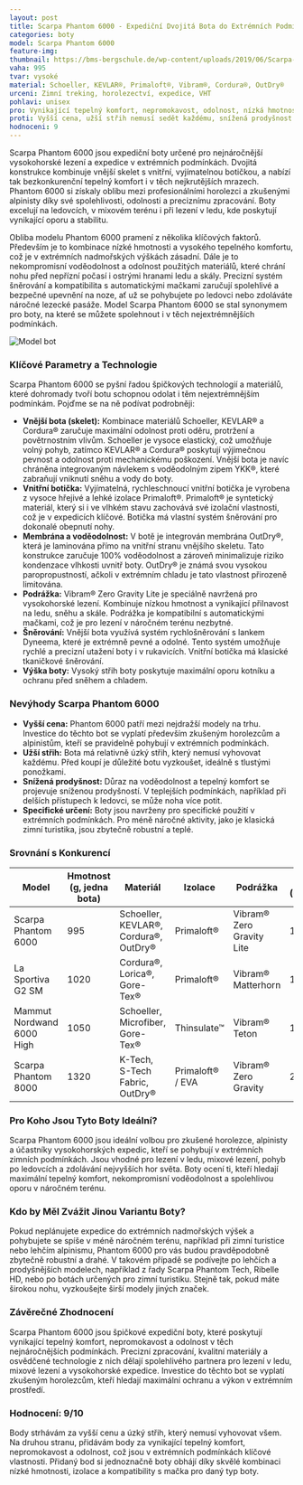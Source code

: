 ```yaml
---
layout: post
title: Scarpa Phantom 6000 - Expediční Dvojitá Bota do Extrémních Podmínek
categories: boty
model: Scarpa Phantom 6000
feature-img: 
thumbnail: https://bms-bergschule.de/wp-content/uploads/2019/06/Scarpa-Phantom-6000-Einsatz-im-Kaunertal.jpg
vaha: 995
tvar: vysoké
material: Schoeller, KEVLAR®, Primaloft®, Vibram®, Cordura®, OutDry®
urceni: Zimní treking, horolezectví, expedice, VHT
pohlavi: unisex
pro: Vynikající tepelný komfort, nepromokavost, odolnost, nízká hmotnost na svou kategorii, precizní utažení a kompatibilita s mačkami.
proti: Vyšší cena, užší střih nemusí sedět každému, snížená prodyšnost v teplejších podmínkách.
hodnoceni: 9
---
```



Scarpa Phantom 6000 jsou expediční boty určené pro nejnáročnější vysokohorské lezení a expedice v extrémních podmínkách. Dvojitá konstrukce kombinuje vnější skelet s vnitřní, vyjímatelnou botičkou, a nabízí tak bezkonkurenční tepelný komfort i v těch nejkrutějších mrazech. Phantom 6000 si získaly oblibu mezi profesionálními horolezci a zkušenými alpinisty díky své spolehlivosti, odolnosti a preciznímu zpracování. Boty excelují na ledovcích, v mixovém terénu i při lezení v ledu, kde poskytují vynikající oporu a stabilitu.

Obliba modelu Phantom 6000 pramení z několika klíčových faktorů. Především je to kombinace nízké hmotnosti a vysokého tepelného komfortu, což je v extrémních nadmořských výškách zásadní. Dále je to nekompromisní voděodolnost a odolnost použitých materiálů, které chrání nohu před nepřízní počasí i ostrými hranami ledu a skály. Precizní systém šněrování a kompatibilita s automatickými mačkami zaručují spolehlivé a bezpečné upevnění na noze, ať už se pohybujete po ledovci nebo zdoláváte náročné lezecké pasáže. Model Scarpa Phantom 6000 se stal synonymem pro boty, na které se můžete spolehnout i v těch nejextrémnějších podmínkách.

![Model bot](https://res.cloudinary.com/dvwv5cne3/image/fetch/w_auto,h_450,c_fill,g_auto,f_auto,q_auto/https://www.outside.co.uk/media/catalog/product/cache/1/image/9df78eab33525d08d6e5fb8d27136e95/s/c/scarpa-phantom-6000-hd-black-bright-orange-w22.jpg)

### **Klíčové Parametry a Technologie**

Scarpa Phantom 6000 se pyšní řadou špičkových technologií a materiálů, které dohromady tvoří botu schopnou odolat i těm nejextrémnějším podmínkám. Pojďme se na ně podívat podrobněji:

*   **Vnější bota (skelet):** Kombinace materiálů Schoeller, KEVLAR® a Cordura® zaručuje maximální odolnost proti oděru, protržení a povětrnostním vlivům. Schoeller je vysoce elastický, což umožňuje volný pohyb, zatímco KEVLAR® a Cordura® poskytují výjimečnou pevnost a odolnost proti mechanickému poškození. Vnější bota je navíc chráněna integrovaným návlekem s voděodolným zipem YKK®, které zabraňují vniknutí sněhu a vody do boty.
*   **Vnitřní botička:** Vyjímatelná, rychleschnoucí vnitřní botička je vyrobena z vysoce hřejivé a lehké izolace Primaloft®. Primaloft® je syntetický materiál, který si i ve vlhkém stavu zachovává své izolační vlastnosti, což je v expedicích klíčové. Botička má vlastní systém šněrování pro dokonalé obepnutí nohy.
*   **Membrána a voděodolnost:** V botě je integrován membrána OutDry®, která je laminována přímo na vnitřní stranu vnějšího skeletu. Tato konstrukce zaručuje 100% voděodolnost a zároveň minimalizuje riziko kondenzace vlhkosti uvnitř boty. OutDry® je známá svou vysokou paropropustností, ačkoli v extrémním chladu je tato vlastnost přirozeně limitována.
*   **Podrážka:** Vibram® Zero Gravity Lite je speciálně navržená pro vysokohorské lezení. Kombinuje nízkou hmotnost a vynikající přilnavost na ledu, sněhu a skále. Podrážka je kompatibilní s automatickými mačkami, což je pro lezení v náročném terénu nezbytné.
*  **Šněrování:** Vnější bota využívá systém rychlošněrování s lankem Dyneema, které je extrémně pevné a odolné. Tento systém umožňuje rychlé a precizní utažení boty i v rukavicích. Vnitřní botička má klasické tkaničkové šněrování.
*   **Výška boty:** Vysoký střih boty poskytuje maximální oporu kotníku a ochranu před sněhem a chladem.

### **Nevýhody Scarpa Phantom 6000**

*   **Vyšší cena:** Phantom 6000 patří mezi nejdražší modely na trhu. Investice do těchto bot se vyplatí především zkušeným horolezcům a alpinistům, kteří se pravidelně pohybují v extrémních podmínkách.
*   **Užší střih:** Bota má relativně úzký střih, který nemusí vyhovovat každému. Před koupí je důležité botu vyzkoušet, ideálně s tlustými ponožkami.
*   **Snížená prodyšnost:** Důraz na voděodolnost a tepelný komfort se projevuje sníženou prodyšností. V teplejších podmínkách, například při delších přístupech k ledovci, se může noha více potit.
*  **Specifické určení:** Boty jsou navrženy pro specifické použití v extrémních podmínkách. Pro méně náročné aktivity, jako je klasická zimní turistika, jsou zbytečně robustní a teplé.

### **Srovnání s Konkurencí**

| Model                      | Hmotnost (g, jedna bota) | Materiál                                | Izolace                  | Podrážka                 | Cena (orientační) |
| -------------------------- | ------------------------ | --------------------------------------- | ------------------------ | ------------------------ | -------------------- |
| Scarpa Phantom 6000        | 995                      | Schoeller, KEVLAR®, Cordura®, OutDry®   | Primaloft®             | Vibram® Zero Gravity Lite | 17 000 Kč           |
| La Sportiva G2 SM        | 1020                     | Cordura®, Lorica®, Gore-Tex®           | Primaloft®             | Vibram® Matterhorn       | 18 000 Kč           |
| Mammut Nordwand 6000 High  | 1050                     | Schoeller, Microfiber, Gore-Tex®        | Thinsulate™             | Vibram® Teton            | 16 500 Kč           |
| Scarpa Phantom 8000        | 1320                     |  K-Tech, S-Tech Fabric, OutDry®       | Primaloft® / EVA      | Vibram® Zero Gravity     | 20 000 Kč           |

### **Pro Koho Jsou Tyto Boty Ideální?**

Scarpa Phantom 6000 jsou ideální volbou pro zkušené horolezce, alpinisty a účastníky vysokohorských expedic, kteří se pohybují v extrémních zimních podmínkách. Jsou vhodné pro lezení v ledu, mixové lezení, pohyb po ledovcích a zdolávání nejvyšších hor světa. Boty ocení ti, kteří hledají maximální tepelný komfort, nekompromisní voděodolnost a spolehlivou oporu v náročném terénu.

### **Kdo by Měl Zvážit Jinou Variantu Boty?**

Pokud neplánujete expedice do extrémních nadmořských výšek a pohybujete se spíše v méně náročném terénu, například při zimní turistice nebo lehčím alpinismu, Phantom 6000 pro vás budou pravděpodobně zbytečně robustní a drahé. V takovém případě se podívejte po lehčích a prodyšnějších modelech, například z řady Scarpa Phantom Tech, Ribelle HD, nebo po botách určených pro zimní turistiku. Stejně tak, pokud máte širokou nohu, vyzkoušejte širší modely jiných značek.

### **Závěrečné Zhodnocení**

Scarpa Phantom 6000 jsou špičkové expediční boty, které poskytují vynikající tepelný komfort, nepromokavost a odolnost v těch nejnáročnějších podmínkách. Precizní zpracování, kvalitní materiály a osvědčené technologie z nich dělají spolehlivého partnera pro lezení v ledu, mixové lezení a vysokohorské expedice. Investice do těchto bot se vyplatí zkušeným horolezcům, kteří hledají maximální ochranu a výkon v extrémním prostředí.

### **Hodnocení:** 9/10

Body strhávám za vyšší cenu a úzký střih, který nemusí vyhovovat všem. Na druhou stranu, přidávám body za vynikající tepelný komfort, nepromokavost a odolnost, což jsou v extrémních podmínkách klíčové vlastnosti. Přidaný bod si jednoznačně boty obhájí díky skvělé kombinaci nízké hmotnosti, izolace a kompatibility s mačka pro daný typ boty.
